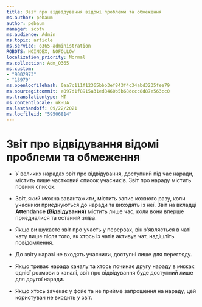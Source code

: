 ```yaml
---
title: Звіт про відвідування відомі проблеми та обмеження
ms.author: pebaum
author: pebaum
manager: scotv
ms.audience: Admin
ms.topic: article
ms.service: o365-administration
ROBOTS: NOINDEX, NOFOLLOW
localization_priority: Normal
ms.collection: Adm_O365
ms.custom:
- "9002973"
- "13979"
ms.openlocfilehash: 0aa7c111f12365bbb3ef843f4c34abd3235fee79
ms.sourcegitcommit: a097d1f8915a31ed8460b5b68dccc8d87e563cc0
ms.translationtype: MT
ms.contentlocale: uk-UA
ms.lasthandoff: 09/22/2021
ms.locfileid: "59506814"
---
```

# <a name="attendance-report-known-issues-and-limitations"></a>Звіт про відвідування відомі проблеми та обмеження

- У великих нарадах звіт про відвідування, доступний під час наради, містить лише частковий список учасників. Звіт про нараду містить повний список. 

- Звіт, який можна завантажити, містить запис кожного разу, коли учасники приєднуються до наради та виходять із неї. Звіт на вкладці **Attendance (Відвідування)** містить лише час, коли вони вперше приєдналися та останній зліва.

- Якщо ви шукаєте звіт про участь у перервах, він з'являється в чаті чату лише після того, як хтось із чатів активує чат, надішліть повідомлення.

- До звіту наразі не входять учасники, доступні лише для перегляду.

- Якщо триває нарада каналу та хтось починає другу нараду в межах однієї розмови в каналі, звіт про відвідування буде доступний лише для другої наради.

- Якщо хтось зачекає у фойє та не прийме запрошення на нараду, цей користувач не входить у звіт.